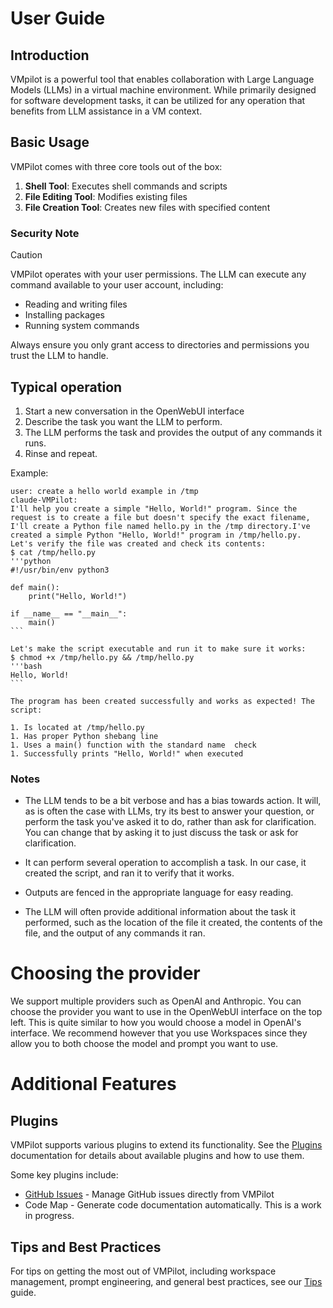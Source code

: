 # User Guide

## Introduction
VMpilot is a powerful tool that enables collaboration with Large Language Models (LLMs) in a virtual machine environment. While primarily designed for software development tasks, it can be utilized for any operation that benefits from LLM assistance in a VM context.

## Basic Usage
VMPilot comes with three core tools out of the box:
1. **Shell Tool**: Executes shell commands and scripts
2. **File Editing Tool**: Modifies existing files
3. **File Creation Tool**: Creates new files with specified content

### Security Note
> [!CAUTION]
> VMPilot operates with your user permissions. The LLM can execute any command available to your user account, including:
> - Reading and writing files
> - Installing packages
> - Running system commands
>
> Always ensure you only grant access to directories and permissions you trust the LLM to handle.

## Typical operation

1. Start a new conversation in the OpenWebUI interface
2. Describe the task you want the LLM to perform.
3. The LLM performs the task and provides the output of any commands it runs.
4. Rinse and repeat.

Example:
````
user: create a hello world example in /tmp
claude-VMPilot:
I'll help you create a simple "Hello, World!" program. Since the request is to create a file but doesn't specify the exact filename, I'll create a Python file named hello.py in the /tmp directory.I've created a simple Python "Hello, World!" program in /tmp/hello.py. Let's verify the file was created and check its contents:
$ cat /tmp/hello.py
'''python
#!/usr/bin/env python3

def main():
    print("Hello, World!")

if __name__ == "__main__":
    main()
```

Let's make the script executable and run it to make sure it works:
$ chmod +x /tmp/hello.py && /tmp/hello.py
'''bash
Hello, World!
```

The program has been created successfully and works as expected! The script:

1. Is located at /tmp/hello.py
1. Has proper Python shebang line
1. Uses a main() function with the standard name  check
1. Successfully prints "Hello, World!" when executed
````

### Notes
- The LLM tends to be a bit verbose and has a bias towards action. It will, as is often the case with LLMs, try its best to answer your question, or perform the task you've asked it to do, rather than ask for clarification. You can change that by asking it to just discuss the task or ask for clarification.

- It can perform several operation to accomplish a task. In our case, it created the script, and ran it to verify that it works.

- Outputs are fenced in the appropriate language for easy reading.

- The LLM will often provide additional information about the task it performed, such as the location of the file it created, the contents of the file, and the output of any commands it ran.

# Choosing the provider

We support multiple providers such as OpenAI and Anthropic. You can choose the provider you want to use in the OpenWebUI interface on the top left. This is quite similar to how you would choose a model in OpenAI's interface. We recommend however that you use Workspaces since they allow you to both choose the model and prompt you want to use.

# Additional Features

## Plugins
VMPilot supports various plugins to extend its functionality. See the [Plugins](plugins/overview.md) documentation for details about available plugins and how to use them.

Some key plugins include:

- [GitHub Issues](plugins/github.md) - Manage GitHub issues directly from VMPilot
- Code Map - Generate code documentation automatically. This is a work in progress.

## Tips and Best Practices
For tips on getting the most out of VMPilot, including workspace management, prompt engineering, and general best practices, see our [Tips](tips.md) guide.
